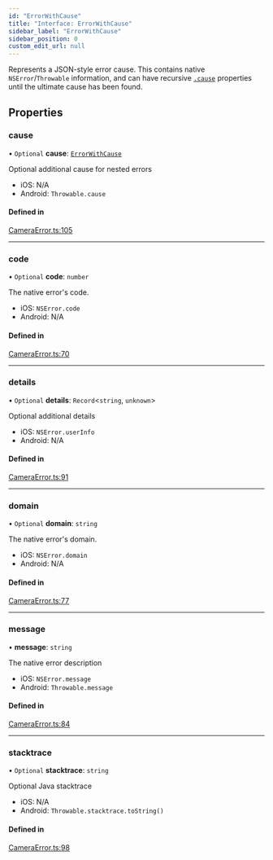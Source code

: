 ```yaml
---
id: "ErrorWithCause"
title: "Interface: ErrorWithCause"
sidebar_label: "ErrorWithCause"
sidebar_position: 0
custom_edit_url: null
---
```


Represents a JSON-style error cause. This contains native `NSError`/`Throwable` information, and can have recursive [`.cause`](ErrorWithCause.md#cause) properties until the ultimate cause has been found.

## Properties

### cause

• `Optional` **cause**: [`ErrorWithCause`](ErrorWithCause.md)

Optional additional cause for nested errors

* iOS: N/A
* Android: `Throwable.cause`

#### Defined in

[CameraError.ts:105](https://github.com/mrousavy/react-native-vision-camera/blob/7bf5e382/package/src/CameraError.ts#L105)

___

### code

• `Optional` **code**: `number`

The native error's code.

* iOS: `NSError.code`
* Android: N/A

#### Defined in

[CameraError.ts:70](https://github.com/mrousavy/react-native-vision-camera/blob/7bf5e382/package/src/CameraError.ts#L70)

___

### details

• `Optional` **details**: `Record`<`string`, `unknown`\>

Optional additional details

* iOS: `NSError.userInfo`
* Android: N/A

#### Defined in

[CameraError.ts:91](https://github.com/mrousavy/react-native-vision-camera/blob/7bf5e382/package/src/CameraError.ts#L91)

___

### domain

• `Optional` **domain**: `string`

The native error's domain.

* iOS: `NSError.domain`
* Android: N/A

#### Defined in

[CameraError.ts:77](https://github.com/mrousavy/react-native-vision-camera/blob/7bf5e382/package/src/CameraError.ts#L77)

___

### message

• **message**: `string`

The native error description

* iOS: `NSError.message`
* Android: `Throwable.message`

#### Defined in

[CameraError.ts:84](https://github.com/mrousavy/react-native-vision-camera/blob/7bf5e382/package/src/CameraError.ts#L84)

___

### stacktrace

• `Optional` **stacktrace**: `string`

Optional Java stacktrace

* iOS: N/A
* Android: `Throwable.stacktrace.toString()`

#### Defined in

[CameraError.ts:98](https://github.com/mrousavy/react-native-vision-camera/blob/7bf5e382/package/src/CameraError.ts#L98)
